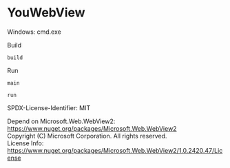 # YouWebView

Windows: cmd.exe

Build

```
build
```

Run

```
main
```

```
run
```

SPDX-License-Identifier: MIT

Depend on Microsoft.Web.WebView2: https://www.nuget.org/packages/Microsoft.Web.WebView2  
Copyright (C) Microsoft Corporation. All rights reserved.  
License Info: https://www.nuget.org/packages/Microsoft.Web.WebView2/1.0.2420.47/License
